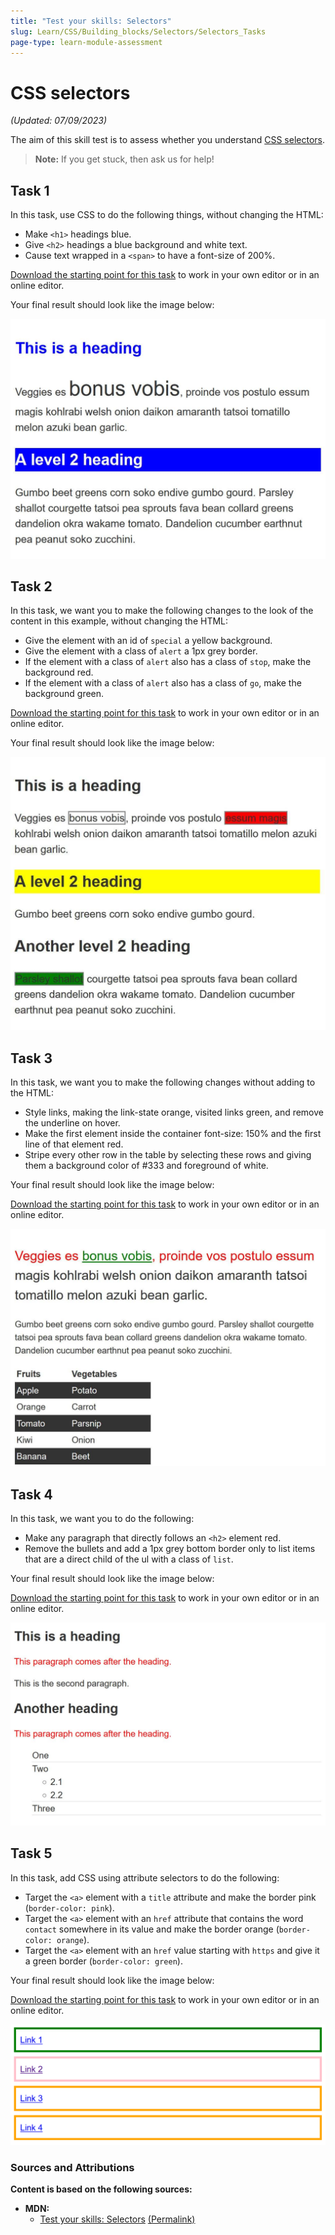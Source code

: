 ```yaml
---
title: "Test your skills: Selectors"
slug: Learn/CSS/Building_blocks/Selectors/Selectors_Tasks
page-type: learn-module-assessment
---
```


# CSS selectors

_(Updated: 07/09/2023)_

The aim of this skill test is to assess whether you understand [CSS selectors](../../resources/css_building_blocks/css_selectors/README.md).

> **Note:** If you get stuck, then ask us for help!

## Task 1

In this task, use CSS to do the following things, without changing the HTML:

- Make `<h1>` headings blue.
- Give `<h2>` headings a blue background and white text.
- Cause text wrapped in a `<span>` to have a font-size of 200%.

[Download the starting point for this task](assets/type-download.html) to work in your own editor or in an online editor.

Your final result should look like the image below:

![Text with the CSS applied for the solution to task 1.](assets/selectors1.jpg)

## Task 2

In this task, we want you to make the following changes to the look of the content in this example, without changing the HTML:

- Give the element with an id of `special` a yellow background.
- Give the element with a class of `alert` a 1px grey border.
- If the element with a class of `alert` also has a class of `stop`, make the background red.
- If the element with a class of `alert` also has a class of `go`, make the background green.

[Download the starting point for this task](assets/class-id-download.html) to work in your own editor or in an online editor.

Your final result should look like the image below:

![Text with the CSS applied for the solution to task 2.](assets/selectors2.jpg)

## Task 3

In this task, we want you to make the following changes without adding to the HTML:

- Style links, making the link-state orange, visited links green, and remove the underline on hover.
- Make the first element inside the container font-size: 150% and the first line of that element red.
- Stripe every other row in the table by selecting these rows and giving them a background color of #333 and foreground of white.

Your final result should look like the image below:

[Download the starting point for this task](assets/pseudo-download.html) to work in your own editor or in an online editor.

![Text with the CSS applied for the solution to task 3.](assets/selectors3.jpg)

## Task 4

In this task, we want you to do the following:

- Make any paragraph that directly follows an `<h2>` element red.
- Remove the bullets and add a 1px grey bottom border only to list items that are a direct child of the ul with a class of `list`.

Your final result should look like the image below:

[Download the starting point for this task](assets/combinators-download.html) to work in your own editor or in an online editor.

![Text with the CSS applied for the solution to task 4.](assets/selectors4.jpg)

## Task 5

In this task, add CSS using attribute selectors to do the following:

- Target the `<a>` element with a `title` attribute and make the border pink (`border-color: pink`).
- Target the `<a>` element with an `href` attribute that contains the word `contact` somewhere in its value and make the border orange (`border-color: orange`).
- Target the `<a>` element with an `href` value starting with `https` and give it a green border (`border-color: green`).

Your final result should look like the image below:

[Download the starting point for this task](assets/attribute-links-download.html) to work in your own editor or in an online editor.

![Four links with different color borders.](assets/selectors-attribute.png)

### Sources and Attributions

**Content is based on the following sources:**

- **MDN:**
  - [Test your skills: Selectors](https://developer.mozilla.org/en-US/docs/Learn/CSS/Building_blocks/Selectors/Selectors_Tasks) [(Permalink)](https://github.com/mdn/content/blob/a77137e6239ef445ac67b2ffb7067d6332907910/files/en-us/learn/css/building_blocks/selectors/selectors_tasks/index.md)  